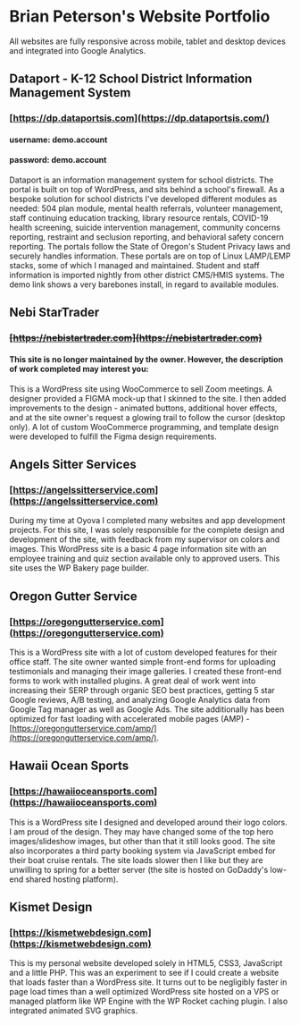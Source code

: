 # Brian Peterson's Website Portfolio

All websites are fully responsive across mobile, tablet and desktop devices and integrated into Google Analytics.

## Dataport - K-12 School District Information Management System
### [https://dp.dataportsis.com](https://dp.dataportsis.com/)
#### username: demo.account
#### password: demo.account
Dataport is an information management system for school districts. The portal is built on top of WordPress, and sits behind a school's firewall. As a bespoke solution for school districts I've developed different modules as needed: 504 plan module, mental health referrals, volunteer management, staff continuing education tracking, library resource rentals, COVID-19 health screening, suicide intervention management, community concerns reporting, restraint and seclusion reporting, and behavioral safety concern reporting. The portals follow the State of Oregon's Student Privacy laws and securely handles information. These portals are on top of Linux LAMP/LEMP stacks, some of which I managed and maintained. Student and staff information is imported nightly from other district CMS/HMIS systems. The demo link shows a very barebones install, in regard to available modules.

## Nebi StarTrader
### ~~[https://nebistartrader.com](https://nebistartrader.com)~~ 
#### This site is no longer maintained by the owner. However, the description of work completed may interest you:
This is a WordPress site using WooCommerce to sell Zoom meetings. A designer provided a FIGMA mock-up that I skinned to the site. I then added improvements to the design - animated buttons, additional hover effects, and at the site owner's request a glowing trail to follow the cursor (desktop only). A lot of custom WooCommerce programming, and template design were developed to fulfill the Figma design requirements.

## Angels Sitter Services
### [https://angelssitterservice.com](https://angelssitterservice.com)
During my time at Oyova I completed many websites and app development projects. For this site, I was solely responsible for the complete design and development of the site, with feedback from my supervisor on colors and images. This WordPress site is a basic 4 page information site with an employee training and quiz section available only to approved users. This site uses the WP Bakery page builder.

## Oregon Gutter Service
### [https://oregongutterservice.com](https://oregongutterservice.com)
This is a WordPress site with a lot of custom developed features for their office staff. The site owner wanted simple front-end forms for uploading testimonials and managing their image galleries. I created these front-end forms to work with installed plugins. A great deal of work went into increasing their SERP through organic SEO best practices, getting 5 star Google reviews, A/B testing, and analyzing Google Analytics data from Google Tag manager as well as Google Ads. The site additionally has been optimized for fast loading with accelerated mobile pages (AMP) - [https://oregongutterservice.com/amp/](https://oregongutterservice.com/amp/). 

## Hawaii Ocean Sports
### [https://hawaiioceansports.com](https://hawaiioceansports.com)
This is a WordPress site I designed and developed around their logo colors. I am proud of the design. They may have changed some of the top hero images/slideshow images, but other than that it still looks good. The site also incorporates a third party booking system via JavaScript embed for their boat cruise rentals. The site loads slower then I like but they are unwilling to spring for a better server (the site is hosted on GoDaddy's low-end shared hosting platform).

## Kismet Design
### [https://kismetwebdesign.com](https://kismetwebdesign.com)
This is my personal website developed solely in HTML5, CSS3, JavaScript and a little PHP. This was an experiment to see if I could create a website that loads faster than a WordPress site. It turns out to be negligibly faster in page load times than a well optimized WordPress site hosted on a VPS or managed platform like WP Engine with the WP Rocket caching plugin. I also integrated animated SVG graphics.
